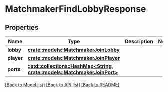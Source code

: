 # MatchmakerFindLobbyResponse

## Properties

Name | Type | Description | Notes
------------ | ------------- | ------------- | -------------
**lobby** | [**crate::models::MatchmakerJoinLobby**](MatchmakerJoinLobby.md) |  | 
**player** | [**crate::models::MatchmakerJoinPlayer**](MatchmakerJoinPlayer.md) |  | 
**ports** | [**::std::collections::HashMap<String, crate::models::MatchmakerJoinPort>**](MatchmakerJoinPort.md) |  | 

[[Back to Model list]](../README.md#documentation-for-models) [[Back to API list]](../README.md#documentation-for-api-endpoints) [[Back to README]](../README.md)


